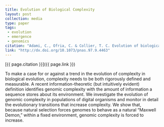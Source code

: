 ```yaml
---
title: Evolution of Biological Complexity
layout: post
collection: media
type: paper
tags:
 - evolution
 - emergence
 - genomics
citation: "Adami, C., Ofria, C. & Collier, T. C. Evolution of biological complexity. Proceedings of the National Academy of Sciences 97, 4463–4468 (2000)."
link: "http://dx.doi.org/10.1073/pnas.97.9.4463"
---
```


[{{ page.citation }}]({{ page.link }})


<!--start-->
To make a case for or against a trend in the evolution of complexity in biological evolution, complexity needs to be both rigorously defined and measurable. A recent information-theoretic (but intuitively evident) definition identifies genomic complexity with the amount of information a sequence stores about its environment. We investigate the evolution of genomic complexity in populations of digital organisms and monitor in detail the evolutionary transitions that increase complexity. We show that, because natural selection forces genomes to behave as a natural “Maxwell Demon,” within a fixed environment, genomic complexity is forced to increase.  
<!--end-->
